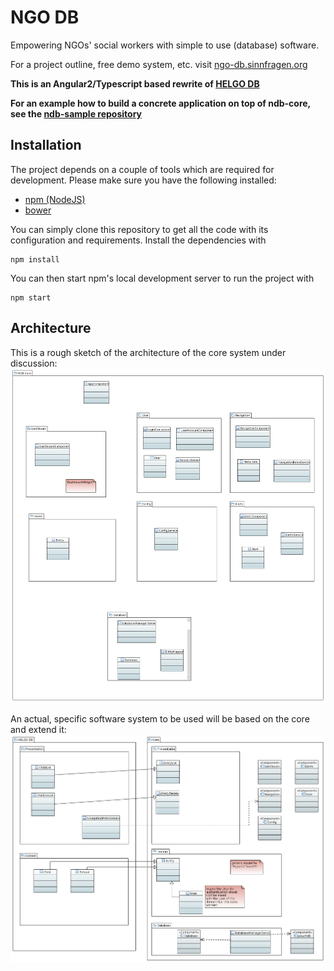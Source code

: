 # NGO DB
Empowering NGOs' social workers with simple to use (database) software.

For a project outline, free demo system, etc. visit [ngo-db.sinnfragen.org](http://ngo-db.sinnfragen.org/)

**This is an Angular2/Typescript based rewrite of [HELGO DB](https://github.com/NGO-DB/helgo_db)**

**For an example how to build a concrete application on top of ndb-core, see the [ndb-sample repository](https://github.com/NGO-DB/ndb-sample)**


## Installation
The project depends on a couple of tools which are required for development. Please make sure you have the following installed:
- [npm (NodeJS)](https://www.npmjs.org/)
- [bower](http://bower.io)

You can simply clone this repository to get all the code with its configuration and requirements.
Install the dependencies with
```
npm install
```

You can then start npm's local development server to run the project with
```
npm start
```


## Architecture
This is a rough sketch of the architecture of the core system under discussion:
![](doc/architecture_core.png)

An actual, specific software system to be used will be based on the core and extend it:
![](doc/architecture_concrete-project.png)
